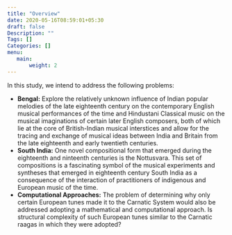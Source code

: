 ```yaml
---
title: "Overview"
date: 2020-05-16T08:59:01+05:30
draft: false
Description: ""
Tags: []
Categories: []
menu:
   main:
       weight: 2
---
```


In this study, we intend to address the following problems:

- **Bengal:** Explore the relatively unknown influence of Indian popular melodies of the late eighteenth century on the contemporary English musical performances of the time and Hindustani Classical music on the musical imaginations of certain later English composers, both of which lie at the core of British-Indian musical interstices and allow for the tracing and exchange of musical ideas between India and Britain from the late eighteenth and early twentieth centuries.
- **South India:** One novel compositional form that emerged during the eighteenth and ninteenth centuries is the Nottusvara. This set of compositions is a fascinating symbol of the musical experiments and syntheses that emerged in eighteenth century South India as a consequence of the interaction of practitioners of indigenous and European music of the time.
- **Computational Approaches:** The problem of determining why only certain European tunes made it to the Carnatic System would also be addressed adopting a mathematical and computational approach. Is structural complexity of such European tunes similar to the Carnatic raagas in which they were adopted?
